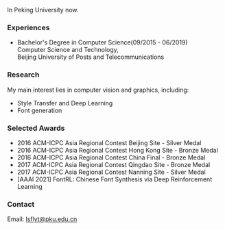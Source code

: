 In Peking University now.
### Experiences
* Bachelor's Degree in Computer Science(09/2015 - 06/2019) <br/>
Computer Science and Technology,<br/>
Beijing University of Posts and Telecommunications

### Research
My main interest lies in computer vision and graphics, including:

* Style Transfer and Deep Learning
* Font generation

### Selected Awards
* 2016 ACM-ICPC Asia Regional Contest Beijing Site - Silver Medal
* 2016 ACM-ICPC Asia Regional Contest Hong Kong Site - Bronze Medal
* 2016 ACM-ICPC Asia Regional Contest China Final - Bronze Medal
* 2017 ACM-ICPC Asia Regional Contest Qingdao Site - Bronze Medal
* 2017 ACM-ICPC Asia Regional Contest Nanning Site - Silver Medal
* [AAAI 2021] FontRL: Chinese Font Synthesis via Deep Reinforcement Learning

### Contact
Email: lsflyt@pku.edu.cn
